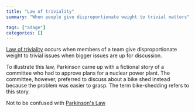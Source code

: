 ```yaml
---
title: "Law of triviality"
summary: "When people give disproportionate weight to trivial matters"

tags: ["adage"]
categories: []
---
```


[Law of triviality](https://en.wikipedia.org/wiki/Law_of_triviality) occurs when members of a team give disproportionate weight to trivial issues when bigger issues are up for discussion.

To illustrate this law, Parkinson came up with a fictional story of a committee who had to approve plans for a nuclear power plant. The committee, however, preferred to discuss about a bike shed instead because the problem was easier to grasp. The term bike-shedding refers to this story. 

Not to be confused with [Parkinson's Law](/notes/parkinson-law)
